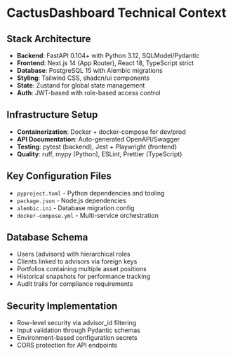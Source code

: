 # CactusDashboard Technical Context

## Stack Architecture
- **Backend**: FastAPI 0.104+ with Python 3.12, SQLModel/Pydantic
- **Frontend**: Next.js 14 (App Router), React 18, TypeScript strict
- **Database**: PostgreSQL 15 with Alembic migrations
- **Styling**: Tailwind CSS, shadcn/ui components
- **State**: Zustand for global state management
- **Auth**: JWT-based with role-based access control

## Infrastructure Setup
- **Containerization**: Docker + docker-compose for dev/prod
- **API Documentation**: Auto-generated OpenAPI/Swagger
- **Testing**: pytest (backend), Jest + Playwright (frontend)
- **Quality**: ruff, mypy (Python), ESLint, Prettier (TypeScript)

## Key Configuration Files
- `pyproject.toml` - Python dependencies and tooling
- `package.json` - Node.js dependencies
- `alembic.ini` - Database migration config
- `docker-compose.yml` - Multi-service orchestration

## Database Schema
- Users (advisors) with hierarchical roles
- Clients linked to advisors via foreign keys
- Portfolios containing multiple asset positions
- Historical snapshots for performance tracking
- Audit trails for compliance requirements

## Security Implementation
- Row-level security via advisor_id filtering
- Input validation through Pydantic schemas
- Environment-based configuration secrets
- CORS protection for API endpoints 